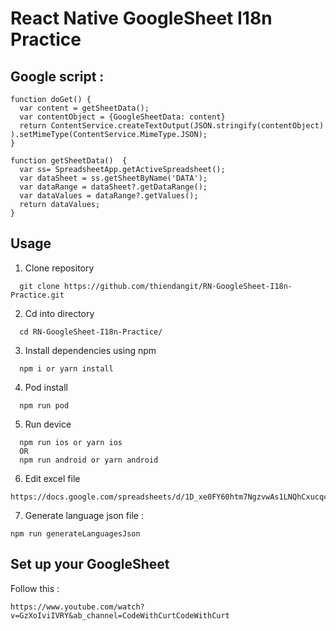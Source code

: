 # React Native GoogleSheet I18n Practice

## Google script : 

```
function doGet() {
  var content = getSheetData();
  var contentObject = {GoogleSheetData: content}
  return ContentService.createTextOutput(JSON.stringify(contentObject) ).setMimeType(ContentService.MimeType.JSON); 
}

function getSheetData()  { 
  var ss= SpreadsheetApp.getActiveSpreadsheet();
  var dataSheet = ss.getSheetByName('DATA'); 
  var dataRange = dataSheet?.getDataRange();
  var dataValues = dataRange?.getValues();  
  return dataValues;
}
```

## Usage

1. Clone repository

```
  git clone https://github.com/thiendangit/RN-GoogleSheet-I18n-Practice.git
```

2. Cd into directory

```
  cd RN-GoogleSheet-I18n-Practice/
```

3. Install dependencies using npm

```
  npm i or yarn install
```

4. Pod install

```
  npm run pod
```

5. Run device

```
  npm run ios or yarn ios
  OR
  npm run android or yarn android
```

6. Edit excel file 

```
https://docs.google.com/spreadsheets/d/1D_xe0FY60htm7NgzvwAs1LNQhCxucqcTNADTOIcfBZg/edit#gid=0
```

7. Generate language json file : 

```
npm run generateLanguagesJson
```

## Set up your GoogleSheet

Follow this : 

```
https://www.youtube.com/watch?v=GzXoIviIVRY&ab_channel=CodeWithCurtCodeWithCurt
```

